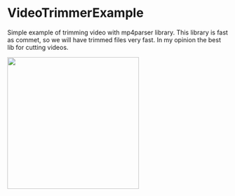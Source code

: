 # VideoTrimmerExample

Simple example of trimming video with mp4parser library. This library is fast as commet, so we will have trimmed files very fast. In my opinion the best lib for cutting videos.

<img src=https://github.com/dajver/VideoTrimmerExample/blob/master/images/sample.gif width=300 />
